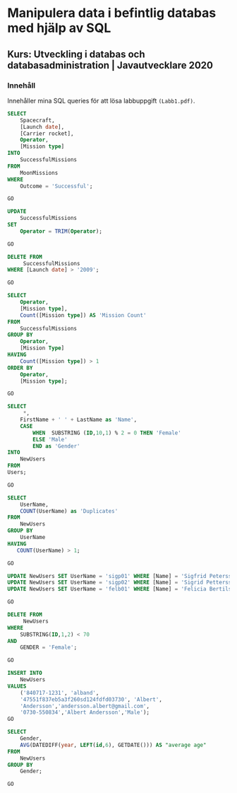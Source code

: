 # Manipulera data i befintlig databas med hjälp av SQL

## Kurs: Utveckling i databas och databasadministration | Javautvecklare 2020



### Innehåll

Innehåller mina SQL queries för att lösa labbuppgift  `(Labb1.pdf)`. 


```sql
SELECT
    Spacecraft,
    [Launch date],
    [Carrier rocket],
    Operator,
    [Mission type]
INTO
    SuccessfulMissions
FROM 
    MoonMissions
WHERE 
    Outcome = 'Successful';

GO
```

```sql
UPDATE 
    SuccessfulMissions
SET 
    Operator = TRIM(Operator);

GO

DELETE FROM
     SuccessfulMissions
WHERE [Launch date] > '2009';

GO
```

```sql
SELECT
    Operator,
    [Mission type],
    Count([Mission type]) AS 'Mission Count'
FROM
    SuccessfulMissions
GROUP BY 
    Operator, 
    [Mission Type]
HAVING 
    Count([Mission type]) > 1
ORDER BY 
    Operator, 
    [Mission type];

GO
```

```sql
SELECT
     *,
    FirstName + ' ' + LastName as 'Name',
    CASE
        WHEN  SUBSTRING (ID,10,1) % 2 = 0 THEN 'Female'
        ELSE 'Male'
        END as 'Gender'
INTO
    NewUsers
FROM 
Users;  

GO
```

```sql
SELECT
    UserName,
    COUNT(UserName) as 'Duplicates'
FROM
    NewUsers
GROUP BY 
    UserName
HAVING 
   COUNT(UserName) > 1;

GO
```

```sql
UPDATE NewUsers SET UserName = 'sigp01' WHERE [Name] = 'Sigfrid Petersson'
UPDATE NewUsers SET UserName = 'sigp02' WHERE [Name] = 'Sigrid Pettersson'
UPDATE NewUsers SET UserName = 'felb01' WHERE [Name] = 'Felicia Bertilsson';

GO
```

```sql
DELETE FROM
     NewUsers
WHERE 
    SUBSTRING(ID,1,2) < 70 
AND
    GENDER = 'Female';

GO
```

```sql
INSERT INTO
    NewUsers
VALUES 
    ('840717-1231', 'alband',
    '47551f837eb5a3f260sd124fdfd03730', 'Albert',
    'Andersson','andersson.albert@gmail.com',
    '0730-550834','Albert Andersson','Male');
GO
```

```sql
SELECT
    Gender,
    AVG(DATEDIFF(year, LEFT(id,6), GETDATE())) AS "average age"
FROM
    NewUsers
GROUP BY
    Gender;

GO
```